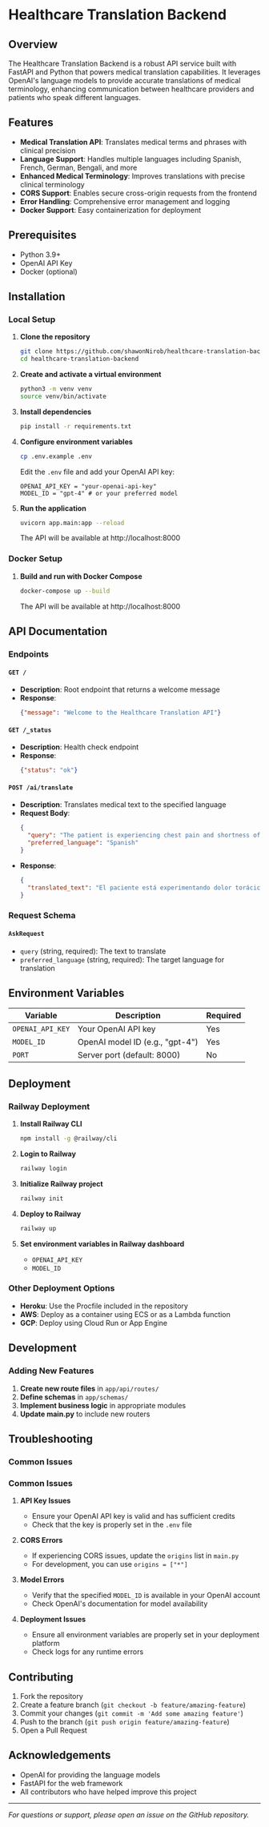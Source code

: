 # Healthcare Translation Backend

## Overview
The Healthcare Translation Backend is a robust API service built with FastAPI and Python that powers medical translation capabilities. It leverages OpenAI's language models to provide accurate translations of medical terminology, enhancing communication between healthcare providers and patients who speak different languages.

## Features
- **Medical Translation API**: Translates medical terms and phrases with clinical precision
- **Language Support**: Handles multiple languages including Spanish, French, German, Bengali, and more
- **Enhanced Medical Terminology**: Improves translations with precise clinical terminology
- **CORS Support**: Enables secure cross-origin requests from the frontend
- **Error Handling**: Comprehensive error management and logging
- **Docker Support**: Easy containerization for deployment

## Prerequisites
- Python 3.9+
- OpenAI API Key
- Docker (optional)

## Installation

### Local Setup

1. **Clone the repository**
   ```bash
   git clone https://github.com/shawonNirob/healthcare-translation-backend.git
   cd healthcare-translation-backend
   ```

2. **Create and activate a virtual environment**
   ```bash
   python3 -m venv venv
   source venv/bin/activate
   ```

3. **Install dependencies**
   ```bash
   pip install -r requirements.txt
   ```

4. **Configure environment variables**
   ```bash
   cp .env.example .env
   ```
   Edit the `.env` file and add your OpenAI API key:
   ```
   OPENAI_API_KEY = "your-openai-api-key"
   MODEL_ID = "gpt-4" # or your preferred model
   ```

5. **Run the application**
   ```bash
   uvicorn app.main:app --reload
   ```
   The API will be available at http://localhost:8000

### Docker Setup

1. **Build and run with Docker Compose**
   ```bash
   docker-compose up --build
   ```
   The API will be available at http://localhost:8000

## API Documentation

### Endpoints

#### `GET /`
- **Description**: Root endpoint that returns a welcome message
- **Response**: 
  ```json
  {"message": "Welcome to the Healthcare Translation API"}
  ```

#### `GET /_status`
- **Description**: Health check endpoint
- **Response**: 
  ```json
  {"status": "ok"}
  ```

#### `POST /ai/translate`
- **Description**: Translates medical text to the specified language
- **Request Body**:
  ```json
  {
    "query": "The patient is experiencing chest pain and shortness of breath",
    "preferred_language": "Spanish"
  }
  ```
- **Response**:
  ```json
  {
    "translated_text": "El paciente está experimentando dolor torácico (angina de pecho) y dificultad para respirar (disnea)"
  }
  ```

### Request Schema

#### `AskRequest`
- `query` (string, required): The text to translate
- `preferred_language` (string, required): The target language for translation

## Environment Variables

| Variable | Description | Required |
|----------|-------------|----------|
| `OPENAI_API_KEY` | Your OpenAI API key | Yes |
| `MODEL_ID` | OpenAI model ID (e.g., "gpt-4") | Yes |
| `PORT` | Server port (default: 8000) | No |

## Deployment

### Railway Deployment

1. **Install Railway CLI**
   ```bash
   npm install -g @railway/cli
   ```

2. **Login to Railway**
   ```bash
   railway login
   ```

3. **Initialize Railway project**
   ```bash
   railway init
   ```

4. **Deploy to Railway**
   ```bash
   railway up
   ```

5. **Set environment variables in Railway dashboard**
   - `OPENAI_API_KEY`
   - `MODEL_ID`

### Other Deployment Options

- **Heroku**: Use the Procfile included in the repository
- **AWS**: Deploy as a container using ECS or as a Lambda function
- **GCP**: Deploy using Cloud Run or App Engine

## Development

### Adding New Features

1. **Create new route files** in `app/api/routes/`
2. **Define schemas** in `app/schemas/`
3. **Implement business logic** in appropriate modules
4. **Update main.py** to include new routers

## Troubleshooting

### Common Issues

### Common Issues

1. **API Key Issues**
   - Ensure your OpenAI API key is valid and has sufficient credits
   - Check that the key is properly set in the `.env` file

2. **CORS Errors**
   - If experiencing CORS issues, update the `origins` list in `main.py`
   - For development, you can use `origins = ["*"]`

3. **Model Errors**
   - Verify that the specified `MODEL_ID` is available in your OpenAI account
   - Check OpenAI's documentation for model availability

4. **Deployment Issues**
   - Ensure all environment variables are properly set in your deployment platform
   - Check logs for any runtime errors

## Contributing

1. Fork the repository
2. Create a feature branch (`git checkout -b feature/amazing-feature`)
3. Commit your changes (`git commit -m 'Add some amazing feature'`)
4. Push to the branch (`git push origin feature/amazing-feature`)
5. Open a Pull Request


## Acknowledgements

- OpenAI for providing the language models
- FastAPI for the web framework
- All contributors who have helped improve this project

---

*For questions or support, please open an issue on the GitHub repository.*
